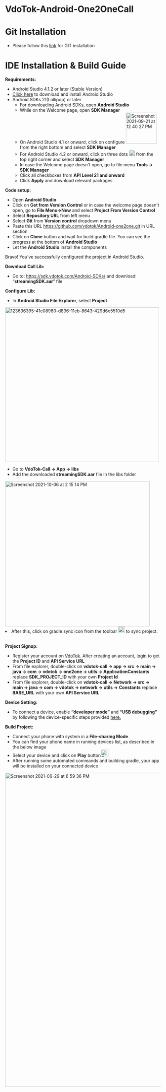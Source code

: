 VdoTok-Android-One2OneCall
===================
Git Installation
==============================
* Please follow this [link](https://git-scm.com/book/en/v2/Getting-Started-Installing-Git) for GIT installation

IDE Installation & Build Guide
==============================
<b>Requirements:</b>
* Android Studio 4.1.2 or later (Stable Version)
* [Click here](https://developer.android.com/studio?gclid=Cj0KCQjwhr2FBhDbARIsACjwLo2fEHdB3l3eqRlhIvySYNx1-3XjDmuX1eSCbaCI7zU8FKHFkGBcVyMaAtSjEALw_wcB&gclsrc=aw.ds#downloads) to download and install Android Studio
* Android SDKs 21(Lollipop) or later
    * For downloading Android SDKs, open <b>Android Studio</b>
    * While on the Welcome page, open <b>SDK Manager</b>
    * On Android Studio 4.1 or onward, click on configure <img width="100" alt="Screenshot 2021-09-21 at 12 40 27 PM" src="https://user-images.githubusercontent.com/86282129/134131257-af72db7c-912d-47f3-9758-4de0479db9ca.png"> from the right bottom and select <b>SDK Manager</b>
    * For Android Studio 4.2 or onward, click on three dots <img width="19" alt="Screenshot 2021-09-21 at 12 35 14 PM" src="https://user-images.githubusercontent.com/86282129/134130491-4f77bf35-a845-4a07-b577-bb4f7df1195a.png"> from the top right corner and select <b>SDK Manager</b>
    * In case the Welcome page doesn't open, go to file menu <b>Tools -> SDK Manager</b>
    * Click all checkboxes from <b>API Level 21 and onward</b> 
    * Click <b>Apply</b> and download relevant packages

<b>Code setup:</b>
* Open <b>Android Studio</b>
* Click on <b>Get from Version Control</b> or in case the welcome page doesn't open, go to <b>File Menu->New</b> and select <b>Project From Version Control</b>
* Select <b>Repository URL</b> from left menu
* Select <b>Git</b> from <b>Version control</b> dropdown menu
* Paste this URL https://github.com/vdotok/Android-one2one.git in URL section
* Click on <b>Clone</b> button and wait for build.gradle file. You can see the progress at the bottom of <b>Android Studio</b>
* Let the <b>Android Studio</b> install the components

Bravo! You’ve successfully configured the project in Android Studio.

<b>Download Call Lib:</b>
* Go to: https://sdk.vdotok.com/Android-SDKs/ and download “<b>streamingSDK.aar</b>” file

<b>Configure Lib:</b>
* In <b> Android Studio File Explorer</b>, select <b>Project</b>
<img width="498" alt="123636395-41e08980-d836-11eb-8643-429d6e5510d5" src="https://user-images.githubusercontent.com/86282129/123811571-cb628b00-d90c-11eb-9584-b5a8f12957dc.png">

* Go to <b>VdoTok-Call -> App -> libs</b>
* Add the downloaded <b>streamingSDK.aar</b> file in the libs folder
<img width="468" alt="Screenshot 2021-10-06 at 2 15 14 PM" src="https://user-images.githubusercontent.com/86282129/136174906-b6f0ba56-bb67-4680-8641-43fbc02de479.png">
<li> After this, click on gradle sync icon from the toolbar
<img width="21" alt="Screenshot 2021-12-02 at 4 43 51 PM" src="https://user-images.githubusercontent.com/88875529/144415902-78883f01-f5be-4f99-a6e3-d9ea44a71936.png"> to sync project.</li></br>

<b>Project Signup:</b>
* Register your account on [VdoTok](https://www.vdotok.com/). After creating an account, [login](https://console.vdotok.com/) to get the <b>Project ID</b> and <b>API Service URL</b>
* From file explorer, double-click on <b>vdotok-call -> app -> src -> main -> java -> com -> vdotok -> one2one -> utils -> ApplicationConstants</b> replace <b>SDK_PROJECT_ID</b> with your own <b>Project Id</b>
* From file explorer, double-click on <b>vdotok-call -> Network -> src -> main -> java -> com -> vdotok -> network -> utils -> Constants</b> replace <b>BASE_URL</b> with your own <b>API Service URL</b>

<b>Device Setting:</b>
* To connect a device, enable <b>“developer mode”</b> and <b>“USB debugging”</b> by following the device-specific steps provided [here.](https://developer.android.com/studio/debug/dev-options) 

<b>Build Project:</b>
* Connect your phone with system in a <b>File-sharing Mode</b>
* You can find your phone name in running devices list, as described in the below image
* Select your device and click on <b>Play</b> button<img width="24" alt="Screenshot 2021-09-21 at 1 19 15 PM" src="https://user-images.githubusercontent.com/86282129/134136764-72c0f47e-6ecb-4c62-a562-804b68042fe5.png">
* After running some automated commands and building gradle, your app will be installed on your connected device
<img width="1012" alt="Screenshot 2021-06-29 at 6 59 36 PM" src="https://user-images.githubusercontent.com/86282129/123811062-5bec9b80-d90c-11eb-96e1-ee50dee125c5.png">



